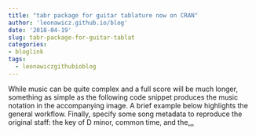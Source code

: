 ```yaml
---
title: "tabr package for guitar tablature now on CRAN"
author: 'leonawicz.github.io/blog'
date: '2018-04-19'
slug: tabr-package-for-guitar-tablat
categories:
- bloglink
tags:
  - leonawiczgithubioblog
---
```


While music can be quite complex and a full score will be much longer, something as simple as the following code snippet produces the music notation in the accompanying image. A brief example below highlights the general workflow. Finally, specify some song metadata to reproduce the original staff: the key of D minor, common time, and the[... <i class="fas fa-external-link-alt"></i>](https://leonawicz.github.io/blog/post/tabr-package-for-guitar-tablature-now-on-cran/)

